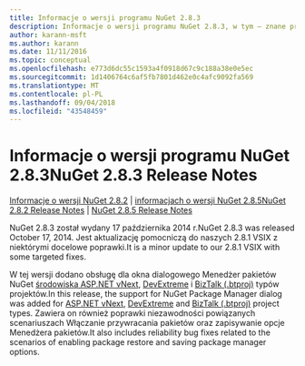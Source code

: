 ```yaml
---
title: Informacje o wersji programu NuGet 2.8.3
description: Informacje o wersji programu NuGet 2.8.3, w tym — znane problemy, poprawki, funkcje dodane i DCRs.
author: karann-msft
ms.author: karann
ms.date: 11/11/2016
ms.topic: conceptual
ms.openlocfilehash: e773d6dc55c1593a4f0918d67c9c188a38e0e5ec
ms.sourcegitcommit: 1d1406764c6af5fb7801d462e0c4afc9092fa569
ms.translationtype: MT
ms.contentlocale: pl-PL
ms.lasthandoff: 09/04/2018
ms.locfileid: "43548459"
---
```

# <a name="nuget-283-release-notes"></a><span data-ttu-id="8a456-103">Informacje o wersji programu NuGet 2.8.3</span><span class="sxs-lookup"><span data-stu-id="8a456-103">NuGet 2.8.3 Release Notes</span></span>

<span data-ttu-id="8a456-104">[Informacje o wersji NuGet 2.8.2](../release-notes/nuget-2.8.2.md) | [informacjach o wersji NuGet 2.8.5](../release-notes/nuget-2.8.5.md)</span><span class="sxs-lookup"><span data-stu-id="8a456-104">[NuGet 2.8.2 Release Notes](../release-notes/nuget-2.8.2.md) | [NuGet 2.8.5 Release Notes](../release-notes/nuget-2.8.5.md)</span></span>

<span data-ttu-id="8a456-105">NuGet 2.8.3 został wydany 17 października 2014 r.</span><span class="sxs-lookup"><span data-stu-id="8a456-105">NuGet 2.8.3 was released October 17, 2014.</span></span> <span data-ttu-id="8a456-106">Jest aktualizację pomocniczą do naszych 2.8.1 VSIX z niektórymi docelowe poprawki.</span><span class="sxs-lookup"><span data-stu-id="8a456-106">It is a minor update to our 2.8.1 VSIX with some targeted fixes.</span></span>

<span data-ttu-id="8a456-107">W tej wersji dodano obsługę dla okna dialogowego Menedżer pakietów NuGet [środowiska ASP.NET vNext](http://www.asp.net/vnext), [DevExtreme](http://js.devexpress.com/) i [BizTalk (.btproj)](/biztalk/core/developing-biztalk-server-applications) typów projektów.</span><span class="sxs-lookup"><span data-stu-id="8a456-107">In this release, the support for NuGet Package Manager dialog was added for [ASP.NET vNext](http://www.asp.net/vnext), [DevExtreme](http://js.devexpress.com/) and [BizTalk (.btproj)](/biztalk/core/developing-biztalk-server-applications) project types.</span></span> <span data-ttu-id="8a456-108">Zawiera on również poprawki niezawodności powiązanych scenariuszach Włączanie przywracania pakietów oraz zapisywanie opcje Menedżera pakietów.</span><span class="sxs-lookup"><span data-stu-id="8a456-108">It also includes reliability bug fixes related to the scenarios of enabling package restore and saving package manager options.</span></span>
